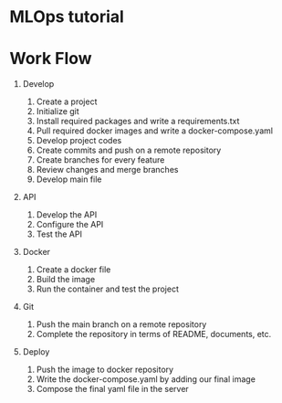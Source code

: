 # MLOps tutorial


# Work Flow

1. Develop
   1. Create a project
   2. Initialize git
   3. Install required packages and write a requirements.txt
   4. Pull required docker images and write a docker-compose.yaml
   5. Develop project codes
   6. Create commits and push on a remote repository
   7. Create branches for every feature
   8. Review changes and merge branches
   9. Develop main file

2. API
   1. Develop the API
   2. Configure the API
   3. Test the API

3. Docker
   1. Create a docker file
   2. Build the image
   3. Run the container and test the project

4. Git
   1. Push the main branch on a remote repository
   2. Complete the repository in terms of README, documents, etc.

5. Deploy
   1. Push the image to docker repository
   2. Write the docker-compose.yaml by adding our final image
   3. Compose the final yaml file in the server

